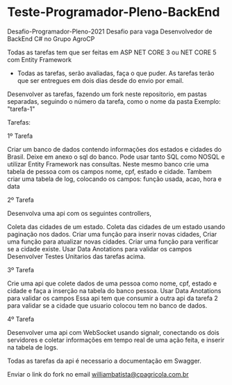 # Teste-Programador-Pleno-BackEnd

Desafio-Programador-Pleno-2021
Desafio para vaga Desenvolvedor de BackEnd C# no Grupo AgroCP

Todas as tarefas tem que ser feitas em ASP NET CORE 3 ou NET CORE 5 com Entity Framework

- Todas as tarefas, serão avaliadas, faça o que puder. As tarefas terão que ser entregues em dois dias desde do envio por email.

Desenvolver as tarefas, fazendo um fork neste repositorio, em pastas separadas, seguindo o número da tarefa, como o nome da pasta Exemplo: "tarefa-1"

Tarefas:

1º Tarefa 

Criar um banco de dados contendo informações dos estados e cidades do Brasil. Deixe em anexo o sql do banco. Pode usar tanto SQL como NOSQL e utilizar Entity Framework nas consultas.
Neste mesmo banco crie uma tabela de pessoa com os campos nome, cpf, estado e cidade.
Tambem criar uma tabela de log, colocando os campos:  função usada, acao, hora e data


2º Tarefa

Desenvolva uma api com os seguintes controllers,

Coleta das cidades de um estado.
Coleta das cidades de um estado usando paginação nos dados.
Criar uma função para inserir novas cidades,
Criar uma função para atualizar novas cidades.
Criar uma função para verificar se a cidade existe.
Usar Data Anotations para validar os campos
Desenvolver Testes Unitarios das tarefas acima.

3º Tarefa

Crie uma api que colete dados de uma pessoa como nome, cpf, estado e cidade e faça a inserção na tabela do banco pessoa.
Usar Data Anotations para validar os campos
Essa api tem que consumir a outra api da tarefa 2 para validar se a cidade que usuario colocou tem no banco de dados.

4º Tarefa 

Desenvolver uma api com WebSocket usando signalr, conectando os dois servidores e coletar informações em tempo real de uma ação feita, e inserir na tabela de logs.


Todas as tarefas da api é necessario a documentação em Swagger.

Enviar o link do fork no email williambatista@cpagricola.com.br

